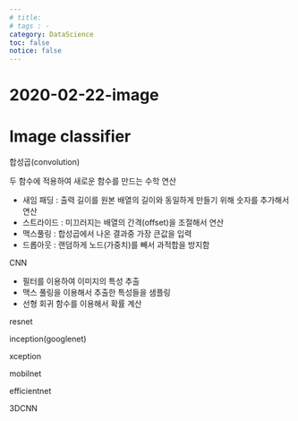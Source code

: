 ```yaml
---
# title: 
# tags : -
category: DataScience
toc: false
notice: false
---
```


# 2020-02-22-image

# Image classifier

합성곱(convolution)

두 함수에 적용하여 새로운 함수를 만드는 수학 연산

- 새임 패딩 : 출력 길이를 원본 배열의 길이와 동일하게 만들기 위해 숫자를 추가해서 연산
- 스트라이드 : 미끄러지는 배열의 간격(offset)을 조절해서 연산
- 맥스풀링 : 합성곱에서 나온 결과중 가장 큰값을 입력
- 드롭아웃 : 랜덤하게 노드(가중치)를 빼서 과적합을 방지함

CNN

- 필터를 이용하여 이미지의 특성 추출
- 맥스 풀링을 이용해서 추출한 특성들을 샘플링
- 선형 회귀 함수를 이용해서 확률 계산

resnet

inception(googlenet)

xception

mobilnet

efficientnet

3DCNN